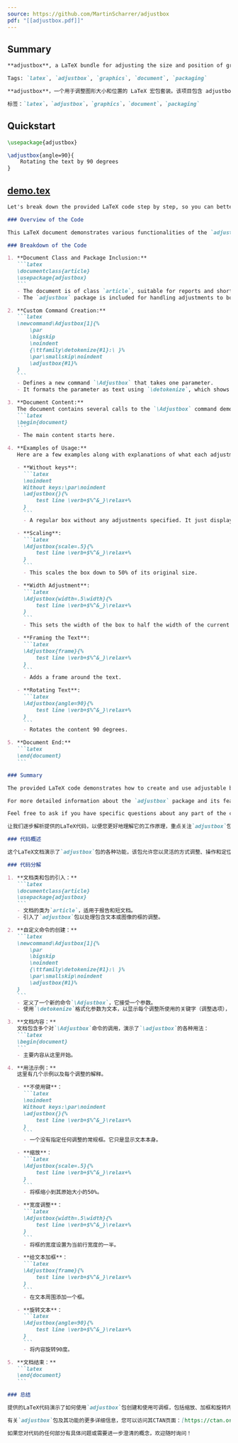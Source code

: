 ```yaml
---
source: https://github.com/MartinScharrer/adjustbox
pdf: "[[adjustbox.pdf]]"
---
```


## Summary

```md
**adjustbox**, a LaTeX bundle for adjusting the size and position of graphics. This project contains the adjustbox package along with auxiliary packages trimclip and adjcalc. Its primary purpose is to enhance the functionality of LaTeX by providing tools to easily manage content dimensions and placements, making document preparation more versatile and user-friendly. The adjustbox package allows for dynamic sizing of elements like images and tables, ensuring they fit well within their containers.

Tags: `latex`, `adjustbox`, `graphics`, `document`, `packaging`
```

```md
**adjustbox**，一个用于调整图形大小和位置的 LaTeX 宏包套装。该项目包含 adjustbox 宏包以及辅助宏包 trimclip 和 adjcalc。其主要目的是通过提供便捷的内容尺寸和位置管理工具，增强 LaTeX 的功能，使文档制作更加多样化和用户友好。adjustbox 宏包允许动态调整图像和表格等元素的大小，确保它们能够良好地适应其容器内的空间。

标签：`latex`，`adjustbox`，`graphics`，`document`，`packaging`
```

## Quickstart

```tex
\usepackage{adjustbox}
```

```tex
\adjustbox{angle=90}{
    Rotating the text by 90 degrees
}
```

## [demo.tex](https://github.com/MartinScharrer/adjustbox/blob/main/demo.tex)

````md
Let's break down the provided LaTeX code step by step, so you can better understand how it works, focusing on the `adjustbox` package and the custom command defined in this document.

### Overview of the Code

This LaTeX document demonstrates various functionalities of the `adjustbox` package, which allows you to resize, manipulate, and position the content in a flexible way. The document includes a custom command `\Adjustbox` as well, which standardizes how adjustments are showcased.

### Breakdown of the Code

1. **Document Class and Package Inclusion:**
   ```latex
   \documentclass{article}
   \usepackage{adjustbox}
   ```
   - The document is of class `article`, suitable for reports and shorter documents.
   - The `adjustbox` package is included for handling adjustments to boxes containing text or images.

2. **Custom Command Creation:**
   ```latex
   \newcommand\Adjustbox[1]{%
       \par
       \bigskip
       \noindent
       {\ttfamily\detokenize{#1}:\ }%
       \par\smallskip\noindent
       \adjustbox{#1}%
   }
   ```
   - Defines a new command `\Adjustbox` that takes one parameter. 
   - It formats the parameter as text using `\detokenize`, which shows the keys (adjustment options) used for each adjustment and applies it using the `\adjustbox` command.

3. **Document Content:**
   The document contains several calls to the `\Adjustbox` command demonstrating various uses of `\adjustbox`:
   ```latex
   \begin{document}
   ```
   - The main content starts here.

4. **Examples of Usage:**
   Here are a few examples along with explanations of what each adjustment does.

   - **Without keys**:
     ```latex
     \noindent
     Without keys:\par\noindent
     \adjustbox{}{%
         test line \verb+$%^&_}\relax+%
     }
     ```
     - A regular box without any adjustments specified. It just displays the text as is.

   - **Scaling**:
     ```latex
     \Adjustbox{scale=.5}{%
         test line \verb+$%^&_}\relax+%
     }
     ```
     - This scales the box down to 50% of its original size.

   - **Width Adjustment**:
     ```latex
     \Adjustbox{width=.5\width}{%
         test line \verb+$%^&_}\relax+%
     }
     ```
     - This sets the width of the box to half the width of the current line.

   - **Framing the Text**:
     ```latex
     \Adjustbox{frame}{%
         test line \verb+$%^&_}\relax+%
     }
     ```
     - Adds a frame around the text.

   - **Rotating Text**:
     ```latex
     \Adjustbox{angle=90}{%
         test line \verb+$%^&_}\relax+%
     }
     ```
     - Rotates the content 90 degrees.

5. **Document End:**
   ```latex
   \end{document}
   ```

### Summary

The provided LaTeX code demonstrates how to create and use adjustable boxes with various functionalities, such as scaling, framing, and rotating content, using the `adjustbox` package. 

For more detailed information about the `adjustbox` package and its features, you can visit its CTAN page: [https://ctan.org/pkg/adjustbox](https://ctan.org/pkg/adjustbox). 

Feel free to ask if you have specific questions about any part of the code or need further clarification on any concept!


````

````md
让我们逐步解析提供的LaTeX代码，以便您更好地理解它的工作原理，重点关注`adjustbox`包及本文件中定义的自定义命令。

### 代码概述

这个LaTeX文档演示了`adjustbox`包的各种功能，该包允许您以灵活的方式调整、操作和定位内容。文档中还包括了一个自定义命令`\Adjustbox`，该命令标准化了如何展示调整内容。

### 代码分解

1. **文档类和包的引入：**
   ```latex
   \documentclass{article}
   \usepackage{adjustbox}
   ```
   - 文档的类为`article`，适用于报告和短文档。
   - 引入了`adjustbox`包以处理包含文本或图像的框的调整。

2. **自定义命令的创建：**
   ```latex
   \newcommand\Adjustbox[1]{%
       \par
       \bigskip
       \noindent
       {\ttfamily\detokenize{#1}:\ }%
       \par\smallskip\noindent
       \adjustbox{#1}%
   }
   ```
   - 定义了一个新的命令`\Adjustbox`，它接受一个参数。
   - 使用`\detokenize`格式化参数为文本，以显示每个调整所使用的关键字（调整选项），并通过`\adjustbox`命令应用它。

3. **文档内容：**
   文档包含多个对`\Adjustbox`命令的调用，演示了`\adjustbox`的各种用法：
   ```latex
   \begin{document}
   ```
   - 主要内容从这里开始。

4. **用法示例：**
   这里有几个示例以及每个调整的解释。

   - **不使用键**：
     ```latex
     \noindent
     Without keys:\par\noindent
     \adjustbox{}{%
         test line \verb+$%^&_}\relax+%
     }
     ```
     - 一个没有指定任何调整的常规框。它只是显示文本本身。

   - **缩放**：
     ```latex
     \Adjustbox{scale=.5}{%
         test line \verb+$%^&_}\relax+%
     }
     ```
     - 将框缩小到其原始大小的50%。

   - **宽度调整**：
     ```latex
     \Adjustbox{width=.5\width}{%
         test line \verb+$%^&_}\relax+%
     }
     ```
     - 将框的宽度设置为当前行宽度的一半。

   - **给文本加框**：
     ```latex
     \Adjustbox{frame}{%
         test line \verb+$%^&_}\relax+%
     }
     ```
     - 在文本周围添加一个框。

   - **旋转文本**：
     ```latex
     \Adjustbox{angle=90}{%
         test line \verb+$%^&_}\relax+%
     }
     ```
     - 将内容旋转90度。

5. **文档结束：**
   ```latex
   \end{document}
   ```

### 总结

提供的LaTeX代码演示了如何使用`adjustbox`包创建和使用可调框，包括缩放、加框和旋转内容等各种功能。

有关`adjustbox`包及其功能的更多详细信息，您可以访问其CTAN页面：[https://ctan.org/pkg/adjustbox](https://ctan.org/pkg/adjustbox)。

如果您对代码的任何部分有具体问题或需要进一步澄清的概念，欢迎随时询问！
````
